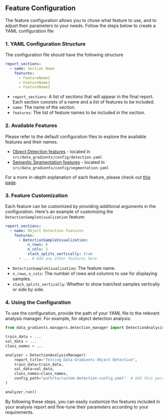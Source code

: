 ## Feature Configuration
 
The feature configuration allows you to chose what feature to use, and to adjust their parameters to your needs. 
Follow the steps below to create a YAML configuration file

### 1. YAML Configuration Structure

The configuration file should have the following structure

```yaml
report_sections:
  - name: Section Name
    features:
      - FeatureName1
      - FeatureName2
      - FeatureName3
```

- `report_sections`: A list of sections that will appear in the final report. Each section consists of a name and a list of features to be included.
- `name`: The name of the section.
- `features`: The list of feature names to be included in the section.

### 2. Available Features

Please refer to the default configuration files to explore the available features and their names. <br/>

* [Object Detection features](../src/data_gradients/config/detection.yaml) - located in `src/data_gradients/config/detection.yaml`
* [Semantic Segmentation features](../src/data_gradients/config/segmentation.yaml) - located in `src/data_gradients/config/segmentation.yaml`

For a more in-depth explanation of each feature, please check out [this page](feature_description.md).

### 3. Feature Customization

Each feature can be customized by providing additional arguments in the configuration. Here's an example of customizing the `DetectionSampleVisualization` feature:

```yaml
report_sections:
  - name: Object Detection Features
    features:
      - DetectionSampleVisualization:
          n_rows: 6
          n_cols: 2
          stack_splits_vertically: true
      - ... # Add any other features here
```

- `DetectionSampleVisualization`: The feature name.
- `n_rows`, `n_cols`: The number of rows and columns to use for displaying samples.
- `stack_splits_vertically`: Whether to show train/test samples vertically or side by side.

### 4. Using the Configuration

To use the configuration, provide the path of your YAML file to the relevant analysis manager. 
For example, for object detection analysis:

```python
from data_gradients.managers.detection_manager import DetectionAnalysisManager

train_data = ...
val_data = ...
class_names = ...

analyzer = DetectionAnalysisManager(
    report_title="Testing Data-Gradients Object Detection",
    train_data=train_data,
    val_data=val_data,
    class_names=class_names,
    config_path="path/to/custom-detection-config.yaml"  # Add this parameter to the manager initialization
)

analyzer.run()
```

By following these steps, you can easily customize the features included in your analysis report and fine-tune their parameters according to your requirements.
